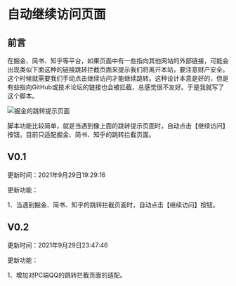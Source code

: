 <!--
 * @Descripttion: 
 * @version: 
 * @Author: LiarCoder
 * @Date: 2021-09-29 19:17:01
 * @LastEditors: LiarCoder
 * @LastEditTime: 2021-09-29 19:17:02
-->

# 自动继续访问页面

## 前言

在掘金、简书、知乎等平台，如果页面中有一些指向其他网站的外部链接，可能会出现类似下面这种的链接跳转拦截页面来提示我们将离开本站，要注意财产安全。这个时候就需要我们手动点击继续访问才能继续跳转。这种设计本意是好的，但是有些指向GitHub或技术论坛的链接也会被拦截，总感觉很不友好。于是我就写了这个脚本。

![掘金的跳转提示页面](https://i.loli.net/2021/09/29/lkEoUTq5IuXrsSa.png)

脚本功能比较简单，就是当遇到像上面的跳转提示页面时，自动点击【继续访问】按钮。目前只适配掘金、简书、知乎的跳转拦截页面。

## V0.1

更新时间：2021年9月29日19:29:16

更新功能：

1、当遇到掘金、简书、知乎的跳转拦截页面时，自动点击【继续访问】按钮。

## V0.2

更新时间：2021年9月29日23:47:46

更新功能：

1、增加对PC端QQ的跳转拦截页面的适配。

